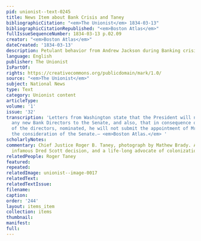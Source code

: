 ```yaml
---
pid: unionist--text-0245
title: News Item about Bank Crisis and Taney
bibliographicCitation: "<em>The Unionist</em> 1834-03-13"
bibliographicCitationRepublished: "<em>Boston Atlas</em>"
fullIssueSequenceNumber: 1834-03-13 p.02.09
creator: "<em>Boston Atlas</em>"
dateCreated: '1834-03-13'
description: Petulant behavior from Andrew Jackson during Banking crisis
language: English
publisher: The Unionist
IsPartOf: 
rights: https://creativecommons.org/publicdomain/mark/1.0/
source: "<em>The Unionist</em>"
subject: National News
type: Text
category: Unionist content
articleType: 
volume: '1'
issue: '32'
transcription: 'Letters from Washington state that the President will not nominate
  any new Bank Directors to the Senate, and also, that in consequence of the rejection
  of the directors, nominated, he will not submit the appointment of Mr. Taney to
  the consideration of the Senate.— <em>Boston Atlas.</em> '
scholarlyNotes: 
commentary: Chief Justice Roger B. Taney, photograph by Mathew Brady. Author of the
  infamous Dred Scott decision, and a life-long advocate of colonizationism.
relatedPeople: Roger Taney
featured: 
repeated: 
relatedImage: unionist--image-0017
relatedText: 
relatedTextIssue: 
filename: 
caption: 
order: '244'
layout: items_item
collection: items
thumbnail: 
manifest: 
full: 
---
```


